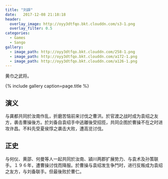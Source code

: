 ```yaml
---
title: "刘辟"
date:   2017-12-08 21:18:18
header:
  overlay_image: http://oyy3dtfqo.bkt.clouddn.com/s3-1.png
  overlay_filter: 0.5
categories:
  - Games
  - Sango
gallery:
  - image_path: http://oyy3dtfqo.bkt.clouddn.com/258-1.png
  - image_path: http://oyy3dtfqo.bkt.clouddn.com/a172-1.png
  - image_path: http://oyy3dtfqo.bkt.clouddn.com/a126-1.png
---
```


黄巾之武将。

{% include gallery caption=page.title %}

## 演义

与龚都共同於汝南作乱，折磨苦恼前来讨伐之曹洪。於官渡之战时成为袁绍之友方，袭击曹操後方。於刘备自袁绍手中逃離後受招揽，共同企图於曹操不在之时进攻许昌。不料先受夏侯惇之袭击大败，遭高览讨伐。

## 正史

与何仪、黄邵、何曼等人一起共同於汝南、潁川两郡扩展势力、与袁术及孙策联手。１９６年，遭曹操讨伐而降服。於曹操与袁绍发生争鬥时，进行反叛成为袁绍之友方，与刘备联手。但最後败於曹仁。